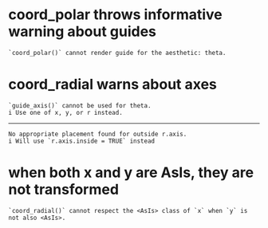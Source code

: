 # coord_polar throws informative warning about guides

    `coord_polar()` cannot render guide for the aesthetic: theta.

# coord_radial warns about axes

    `guide_axis()` cannot be used for theta.
    i Use one of x, y, or r instead.

---

    No appropriate placement found for outside r.axis.
    i Will use `r.axis.inside = TRUE` instead

# when both x and y are AsIs, they are not transformed

    `coord_radial()` cannot respect the <AsIs> class of `x` when `y` is not also <AsIs>.


